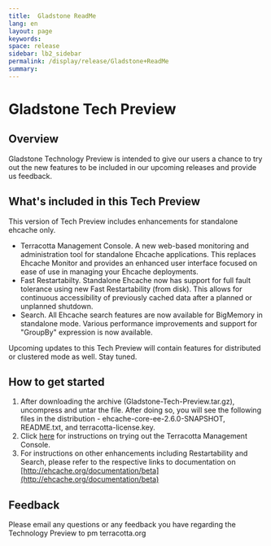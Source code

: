 ```yaml
---
title:  Gladstone ReadMe  
lang: en
layout: page
keywords:
space: release
sidebar: lb2_sidebar
permalink: /display/release/Gladstone+ReadMe
summary:
---
```


Gladstone Tech Preview
======================

Overview
--------

Gladstone Technology Preview is intended to give our users a chance to try out the new features to be included in our upcoming releases and provide us feedback.

What's included in this Tech Preview
------------------------------------

This version of Tech Preview includes enhancements for standalone ehcache only.

*   Terracotta Management Console. A new web-based monitoring and administration tool for standalone Ehcache applications. This replaces Ehcache Monitor and provides an enhanced user interface focused on ease of use in managing your Ehcache deployments.
*   Fast Restartabilty. Standalone Ehcache now has support for full fault tolerance using new Fast Restartability (from disk). This allows for continuous accessibility of previously cached data after a planned or unplanned shutdown.
*   Search. All Ehcache search features are now available for BigMemory in standalone mode. Various performance improvements and support for "GroupBy" expression is now available.

Upcoming updates to this Tech Preview will contain features for distributed or clustered mode as well. Stay tuned.

How to get started
------------------

1.  After downloading the archive (Gladstone-Tech-Preview.tar.gz), uncompress and untar the file. After doing so, you will see the following files in the distribution - ehcache-core-ee-2.6.0-SNAPSHOT, README.txt, and terracotta-license.key.
2.  Click [here](Test+Drive+TMC) for instructions on trying out the Terracotta Management Console.
3.  For instructions on other enhancements including Restartability and Search, please refer to the respective links to documentation on [http://ehcache.org/documentation/beta](http://ehcache.org/documentation/beta)

Feedback
--------

Please email any questions or any feedback you have regarding the Technology Preview to pm <at> terracotta.org


